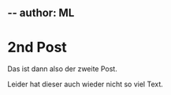 --
author: ML
--
# 2nd Post
Das ist dann also der zweite Post.

Leider hat dieser auch wieder nicht so viel Text.